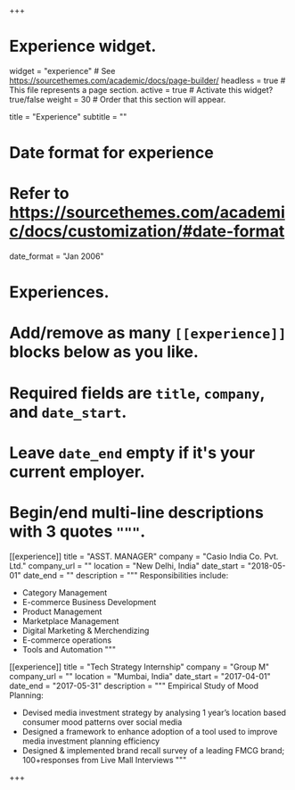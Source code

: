 +++
# Experience widget.
widget = "experience"  # See https://sourcethemes.com/academic/docs/page-builder/
headless = true  # This file represents a page section.
active = true  # Activate this widget? true/false
weight = 30  # Order that this section will appear.

title = "Experience"
subtitle = ""

# Date format for experience
#   Refer to https://sourcethemes.com/academic/docs/customization/#date-format
date_format = "Jan 2006"

# Experiences.
#   Add/remove as many `[[experience]]` blocks below as you like.
#   Required fields are `title`, `company`, and `date_start`.
#   Leave `date_end` empty if it's your current employer.
#   Begin/end multi-line descriptions with 3 quotes `"""`.
[[experience]]
  title = "ASST. MANAGER"
  company = "Casio India Co. Pvt. Ltd."
  company_url = ""
  location = "New Delhi, India"
  date_start = "2018-05-01"
  date_end = ""
  description = """
  Responsibilities include:
  
  * Category Management
  * E-commerce Business Development
  * Product Management
  * Marketplace Management
  * Digital Marketing & Merchendizing
  * E-commerce operations
  * Tools and Automation 
  """

[[experience]]
  title = "Tech Strategy Internship"
  company = "Group M"
  company_url = ""
  location = "Mumbai, India"
  date_start = "2017-04-01"
  date_end = "2017-05-31"
  description = """
  Empirical Study of Mood Planning:
  
  * Devised media investment strategy by analysing 1 year’s location based consumer mood patterns over social media
  * Designed a framework to enhance adoption of a tool used to improve media investment planning efficiency
  * Designed & implemented brand recall survey of a leading FMCG brand; 100+responses from Live Mall Interviews
  """

+++
